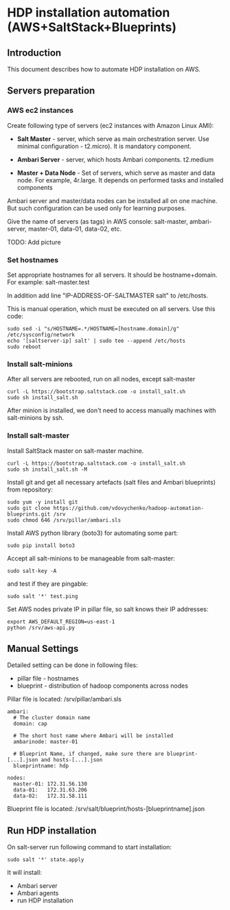# HDP installation automation (AWS+SaltStack+Blueprints)

## Introduction

This document describes how to automate HDP installation on AWS.


## Servers preparation

### AWS ec2 instances
Create following type of servers (ec2 instances with Amazon Linux AMI):

 - **Salt Master** - server, which serve as main orchestration server. Use minimal configuration - t2.micro). It is mandatory component.

 - **Ambari Server** - server, which hosts Ambari components. t2.medium

 - **Master + Data Node** - Set of servers, which serve as master and data node. For example, 4r.large. It depends on performed tasks and installed components
 
Ambari server and master/data nodes can be installed all on one machine. But such configuration can be used only for learning purposes.

Give the name of servers (as tags) in AWS console: salt-master, ambari-server, master-01, data-01, data-02, etc.

TODO: Add picture

### Set hostnames
Set appropriate hostnames for all servers. It should be hostname+domain. For example: salt-master.test

In addition add line "IP-ADDRESS-OF-SALTMASTER salt" to /etc/hosts.

This is manual operation, which must be executed on all servers. 
Use this code:
```
sudo sed -i "s/HOSTNAME=.*/HOSTNAME=[hostname.domain]/g" /etc/sysconfig/network
echo '[saltserver-ip] salt' | sudo tee --append /etc/hosts
sudo reboot
```

### Install salt-minions
After all servers are rebooted, run on all nodes, except salt-master
```
curl -L https://bootstrap.saltstack.com -o install_salt.sh
sudo sh install_salt.sh
```
After minion is installed, we don't need to access manually machines with salt-minions by ssh.

### Install salt-master
Install SaltStack master on salt-master machine.
```
curl -L https://bootstrap.saltstack.com -o install_salt.sh
sudo sh install_salt.sh -M
```

Install git and get all necessary artefacts (salt files and Ambari blueprints) from repository:
```
sudo yum -y install git
sudo git clone https://github.com/vdovychenko/hadoop-automation-blueprints.git /srv
sudo chmod 646 /srv/pillar/ambari.sls
```

Install AWS python library (boto3) for automating some part:
```
sudo pip install boto3
```
Accept all salt-minions to be manageable from salt-master:
```
sudo salt-key -A
```
and test if they are pingable:
```
sudo salt '*' test.ping
```

Set AWS nodes private IP in pillar file, so salt knows their IP addresses:
```
export AWS_DEFAULT_REGION=us-east-1
python /srv/aws-api.py
```

## Manual Settings

Detailed setting can be done in following files:

 - pillar file - hostnames
 - blueprint - distribution of hadoop components across nodes

Pillar file is located: /srv/pillar/ambari.sls

```
ambari:
  # The cluster domain name
  domain: cap

  # The short host name where Ambari will be installed
  ambarinode: master-01

  # Blueprint Name, if changed, make sure there are blueprint-[...].json and hosts-[...].json
  blueprintname: hdp

nodes:
  master-01: 172.31.56.130
  data-01:   172.31.63.206
  data-02:   172.31.58.111
```

Blueprint file is located: /srv/salt/blueprint/hosts-[blueprintname].json


## Run HDP installation

On salt-server run following command to start installation:
```
sudo salt '*' state.apply
```

It will install:
 - Ambari server
 - Ambari agents
 - run HDP installation  

